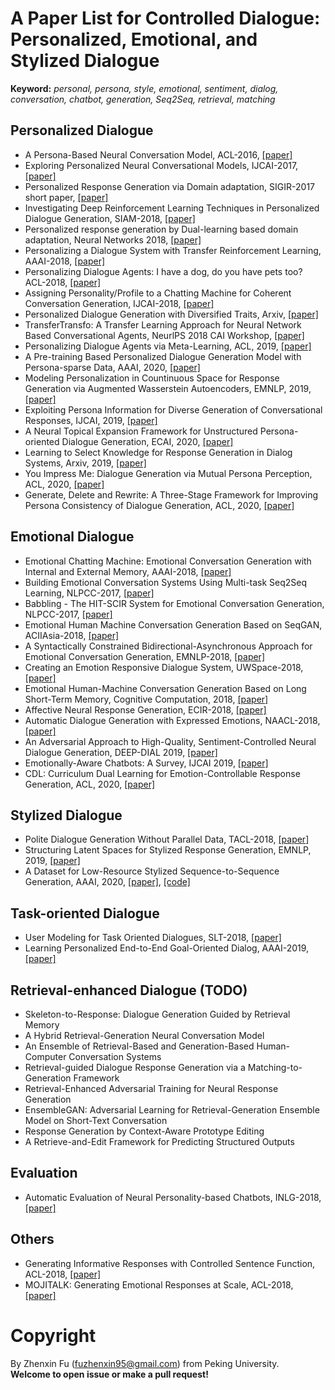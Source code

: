 # A Paper List for Controlled Dialogue: Personalized, Emotional, and Stylized Dialogue

**Keyword:** *personal, persona, style, emotional, sentiment, dialog, conversation, chatbot, generation, Seq2Seq, retrieval, matching*

## Personalized Dialogue
- A Persona-Based Neural Conversation Model, ACL-2016, [[paper]](http://www.aclweb.org/anthology/P16-1094)
- Exploring Personalized Neural Conversational Models, IJCAI-2017, [[paper]](https://www.ijcai.org/proceedings/2017/0521.pdf)
- Personalized Response Generation via Domain adaptation, SIGIR-2017 short paper, [[paper]](https://dl.acm.org/citation.cfm?id=3080706)
- Investigating Deep Reinforcement Learning Techniques in Personalized Dialogue Generation, SIAM-2018, [[paper]](https://epubs.siam.org/doi/pdf/10.1137/1.9781611975321.71)
- Personalized response generation by Dual-learning based domain adaptation, Neural Networks 2018, [[paper]](https://www.sciencedirect.com/science/article/pii/S0893608018300947)
- Personalizing a Dialogue System with Transfer Reinforcement Learning, AAAI-2018, [[paper]](https://www.aaai.org/ocs/index.php/AAAI/AAAI18/paper/view/16104/16083)
- Personalizing Dialogue Agents: I have a dog, do you have pets too? ACL-2018, [[paper]](http://aclweb.org/anthology/P18-1205)
- Assigning Personality/Profile to a Chatting Machine for Coherent Conversation Generation, IJCAI-2018, [[paper]](https://www.ijcai.org/proceedings/2018/0595.pdf)
- Personalized Dialogue Generation with Diversified Traits, Arxiv, [[paper]](https://arxiv.org/abs/1901.09672)
- TransferTransfo: A Transfer Learning Approach for Neural Network Based Conversational Agents, NeurlPS 2018 CAI Workshop, [[paper]](https://arxiv.org/abs/1901.08149)
- Personalizing Dialogue Agents via Meta-Learning, ACL, 2019, [[paper]](https://arxiv.org/abs/1905.10033)
- A Pre-training Based Personalized Dialogue Generation Model with Persona-sparse Data, AAAI, 2020, [[paper]](https://arxiv.org/abs/1911.04700)
- Modeling Personalization in Countinuous Space for Response Generation via Augmented Wasserstein Autoencoders, EMNLP, 2019, [[paper]](https://www.aclweb.org/anthology/D19-1201/)
- Exploiting Persona Information for Diverse Generation of Conversational Responses, IJCAI, 2019, [[paper]](https://www.ijcai.org/Proceedings/2019/0721.pdf)
- A Neural Topical Expansion Framework for Unstructured Persona-oriented Dialogue Generation, ECAI, 2020, [[paper]](https://arxiv.org/abs/2002.02153)
- Learning to Select Knowledge for Response Generation in Dialog Systems, Arxiv, 2019, [[paper]](https://arxiv.org/abs/1902.04911)
- You Impress Me: Dialogue Generation via Mutual Persona Perception, ACL, 2020, [[paper]](https://arxiv.org/pdf/2004.05388.pdf)
- Generate, Delete and Rewrite: A Three-Stage Framework for Improving Persona Consistency of Dialogue Generation, ACL, 2020, [[paper]](https://arxiv.org/pdf/2004.07672.pdf)


## Emotional Dialogue
- Emotional Chatting Machine: Emotional Conversation Generation with Internal and External Memory, AAAI-2018, [[paper]](https://www.aaai.org/ocs/index.php/AAAI/AAAI18/paper/download/16455/15753)
- Building Emotional Conversation Systems Using Multi-task Seq2Seq Learning, NLPCC-2017, [[paper]](https://link.springer.com/chapter/10.1007/978-3-319-73618-1_51)
- Babbling - The HIT-SCIR System for Emotional Conversation Generation, NLPCC-2017, [[paper]](https://link.springer.com/chapter/10.1007/978-3-319-73618-1_53)
- Emotional Human Machine Conversation Generation Based on SeqGAN, ACIIAsia-2018, [[paper]](https://ieeexplore.ieee.org/abstract/document/8470388)
- A Syntactically Constrained Bidirectional-Asynchronous Approach for Emotional Conversation Generation, EMNLP-2018, [[paper]](https://arxiv.org/abs/1806.07000)
- Creating an Emotion Responsive Dialogue System, UWSpace-2018, [[paper]](https://uwspace.uwaterloo.ca/handle/10012/14026)
- Emotional Human-Machine Conversation Generation Based on Long Short-Term Memory, Cognitive Computation, 2018, [[paper]](https://link.springer.com/article/10.1007/s12559-017-9539-4)
- Affective Neural Response Generation, ECIR-2018, [[paper]](https://link.springer.com/chapter/10.1007/978-3-319-76941-7_12)
- Automatic Dialogue Generation with Expressed Emotions, NAACL-2018, [[paper]](http://aclweb.org/anthology/N18-2008)
- An Adversarial Approach to High-Quality, Sentiment-Controlled Neural Dialogue Generation, DEEP-DIAL 2019, [[paper]](https://arxiv.org/pdf/1901.07129.pdf)
- Emotionally-Aware Chatbots: A Survey, IJCAI 2019, [[paper]](https://arxiv.org/abs/1906.09774)
- CDL: Curriculum Dual Learning for Emotion-Controllable Response Generation, ACL, 2020, [[paper]](https://arxiv.org/abs/2005.00329)

## Stylized Dialogue
- Polite Dialogue Generation Without Parallel Data, TACL-2018, [[paper]](https://transacl.org/ojs/index.php/tacl/article/download/1424/310)
- Structuring Latent Spaces for Stylized Response Generation, EMNLP, 2019, [[paper]](https://arxiv.org/abs/1909.05361)
- A Dataset for Low-Resource Stylized Sequence-to-Sequence Generation, AAAI, 2020, [[paper]](https://www.msra.cn/wp-content/uploads/2020/01/A-Dataset-for-Low-Resource-Stylized-Sequence-to-Sequence-Generation.pdf), [[code]](https://github.com/MarkWuNLP/Data4StylizedS2S)

## Task-oriented Dialogue
- User Modeling for Task Oriented Dialogues, SLT-2018, [[paper]](https://arxiv.org/abs/1811.04369)
- Learning Personalized End-to-End Goal-Oriented Dialog, AAAI-2019, [[paper]](https://arxiv.org/abs/1811.04604)

## Retrieval-enhanced Dialogue (TODO)
- Skeleton-to-Response: Dialogue Generation Guided by Retrieval Memory
- A Hybrid Retrieval-Generation Neural Conversation Model
- An Ensemble of Retrieval-Based and Generation-Based Human-Computer Conversation Systems
- Retrieval-guided Dialogue Response Generation via a Matching-to-Generation Framework
- Retrieval-Enhanced Adversarial Training for Neural Response Generation
- EnsembleGAN: Adversarial Learning for Retrieval-Generation Ensemble Model on Short-Text Conversation
- Response Generation by Context-Aware Prototype Editing
- A Retrieve-and-Edit Framework for Predicting Structured Outputs 

## Evaluation
- Automatic Evaluation of Neural Personality-based Chatbots, INLG-2018, [[paper]](https://arxiv.org/abs/1810.00472)

## Others
- Generating Informative Responses with Controlled Sentence Function, ACL-2018, [[paper]](http://www.aclweb.org/anthology/P18-1139)
- MOJITALK: Generating Emotional Responses at Scale, ACL-2018, [[paper]](http://www.aclweb.org/anthology/P18-1104)

# Copyright 
By Zhenxin Fu (fuzhenxin95@gmail.com) from Peking University.  
**Welcome to open issue or make a pull request!**
